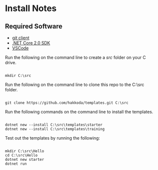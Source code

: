 # Install Notes

## Required Software

- [git client](https://git-scm.com/download/gui/windows)
- [.NET Core 2.0 SDK](https://www.microsoft.com/net/download/core)
- [VSCode](https://code.visualstudio.com/download)
 
Run the following on the command line to create a *src* folder on your C drive.  

````

mkdir C:\src

````

Run the following on the command line to clone this repo to the C:\src folder.  

````

git clone https://github.com/hakkoda/templates.git C:\src

````

Run the following commands on the command line to install the templates.  

````

dotnet new --install C:\src\templates\starter
dotnet new --install C:\src\templates\training

````

Test out the templates by running the following:  

````

mkdir C:\src\Hello
cd C:\src\Hello
dotnet new starter
dotnet run

````
